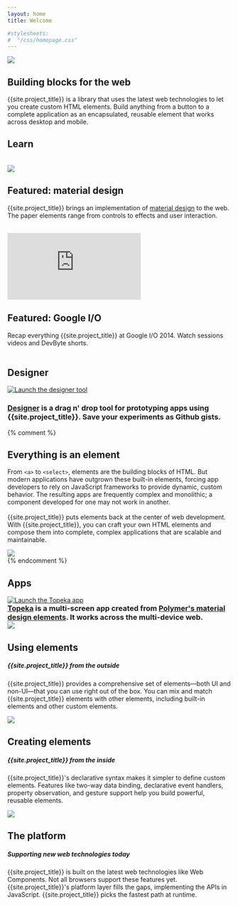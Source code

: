 ```yaml
---
layout: home
title: Welcome

#stylesheets:
#  "/css/homepage.css"
---
```


<!-- page specific stylesheet needs to be inline to the page so ajax injects it. -->
<link rel="stylesheet" href="/css/homepage.css" shim-shadowdom>

<section id="future" class="main-bg">
  <div class="panel left">
    <img src="/images/logos/p-logo.svg">
    <summary>
      <h1>Building blocks for the web</h1>
      <p>{{site.project_title}} is a library that uses the latest web technologies to let you create custom HTML elements. Build anything from a button to a complete application as an encapsulated, reusable element that works across desktop and mobile.</p>
      <a href="/docs/start/getting-the-code.html">
        <paper-button icon="archive" label="Get {{site.project_title}}" raisedButton unresolved></paper-button>
      </a>
     <!--  <a href="/docs/start/usingelements.html">
        <paper-button icon="arrow-forward" label="Get started" raisedButton unresolved></paper-button>
      </a> -->
      <a href="https://github.com/polymer">
        <paper-button class="github" iconSrc="/images/picons/ic_social_github.png" label="View on Github" unresolved></paper-button>
      </a>
    </summary>
  </div>
</section>

<section id="learn">
  <div class="panel right">
    <summary>
      <h1>Learn</h1>
      <br>
      <learn-tabs></learn-tabs>
    </summary>
  </div>
</section>

<section id="featured">
  <div class="panel right">
    <feature-carousel interval="5000" flex unresolved>
      <div>
        <a href="/components/paper-elements/demo.html#core-toolbar" target="_blank">
          <img src="/images/sampler-paper.png">
        </a>
        <summary>
          <h1>Featured: material design</h1>
          <p>{{site.project_title}} brings an implementation of <a href="http://google.com/design/spec">material design</a> to the web. The paper elements range from controls to effects and user interaction.
          <br><br>
          <a href="/docs/elements/material.html">
            <paper-button icon="arrow-forward" label="Learn more"></paper-button>
          </a>
          </p>
        </summary>
      </div>
      <div>
        <div class="video">
          <iframe src="https://www.youtube.com/embed/videoseries?list=PLRAVCSU_HVYu-zlRaqArF8Ytwz1jlMOIM&theme=light&controls=0" frameborder="0" allowfullscreen></iframe>
        </div>
        <summary>
          <h1>Featured: Google I/O</h1>
          <p>Recap everything {{site.project_title}} at Google I/O 2014. Watch sessions videos and DevByte shorts.
          <br><br>
          <a href="/resources/video.html">
            <paper-button icon="drive-video" label="Watch"></paper-button>
          </a>
          </p>
        </summary>
      </div>
    </feature-carousel>
  </div>
</section>

<section id="designer">
  <nav class="bar" layout horizontal>
    <!-- <a href="#designer" flex>Return to the elegance of the element</a> -->
  </nav>
  <div class="panel">
    <summary style="transform: translateZ(0);">
      <h1>Designer</h1>
      <a href="/tools/designer/#391b62346ab74dc8ca2c" target="_blank">
        <img src="/images/designer_screenshot.png" class="cover" alt="Launch the designer tool" title="Launch the designer tool">
      </a>
      <div>
        <h3>
        <a href="/tools/designer/#391b62346ab74dc8ca2c" target="_blank">Designer</a> is a drag n' drop tool for prototyping apps using {{site.project_title}}. Save your experiments as Github gists.
        </h3>
      </div>
    </summary>
  </div>
</section>

{% comment %}
<section id="everything-element" class="main-purple">
  <!-- <nav class="bar" flexbox>
    <a href="#everything-element" flex>Return to the elegance of the element</a>
  </nav> -->
  <div class="panel right">
    <summary>
      <h1>Everything is an element</h1>
      <p>From <code>&lt;a&gt;</code> to <code>&lt;select&gt;</code>, elements are the building blocks of HTML. But modern applications have outgrown these built-in elements, forcing app developers to rely on JavaScript frameworks to provide dynamic, custom behavior.  The resulting apps are frequently complex and monolithic; a component developed for one may not work in another.
      <br><br>
      {{site.project_title}} puts elements back at the center of web development. With {{site.project_title}}, you can craft your own HTML elements and compose them into complete, complex applications that are scalable and maintainable.</p>
      <a href="/docs/start/everything.html">
        <paper-button icon="arrow-forward" label="Learn more"></paper-button>
      </a>
    </summary>
    <img src="/images/logos/p-elements.svg">
  </div>
</section>
{% endcomment %}

<section id="apps">
  <nav class="bar" layout horizontal>
    <!-- <a href="#designer" flex>Return to the elegance of the element</a> -->
  </nav>
  <div class="panel">
    <summary>
      <h1>Apps</h1>
      <a href="/apps/topeka/" target="_blank">
        <img src="/images/topeka_small.png" alt="Launch the Topeka app" title="Launch the Topeka app">
      </a>
      <div>
        <h3 style="margin:0">
        <a href="/apps/topeka/" target="_blank">Topeka</a> is a multi-screen app created from <a href="/docs/polymer/material.html">Polymer's material design elements</a>. It works across the multi-device web.
        </h3>
      </div>
    </summary>
  </div>
</section>

<section id="architecture">
  <nav class="bar" layout horizontal>
    <!-- <a href="#designer" flex>Return to the elegance of the element</a> -->
  </nav>
 <!--  <nav class="bar" flexbox>
    <a href="#architecture">The architecture of {{site.project_title}}</a>
  </nav> -->
  <div class="panel">
    <summary>
      <div class="box">
        <img src="/images/logos/p-elements.svg">
      </div>
      <h1 class="elements-using">Using elements</h1>
      <h5>{{site.project_title}} from the outside</h5>
      <p>{{site.project_title}} provides a comprehensive set of elements—both UI and non-UI—that you can use right out of the box. You can mix and match {{site.project_title}} elements with other elements, including built-in elements and other custom elements.</p>
      <a href="/docs/start/usingelements.html">
        <paper-button icon="arrow-forward" label="Use our elements"></paper-button>
      </a>
    </summary>
    <summary>
      <div class="box">
        <img src="/images/logos/p-create-elements.svg">
      </div>
      <h1 class="elements-creating">Creating elements</h1>
      <h5>{{site.project_title}} from the inside</h5>
      <p>{{site.project_title}}'s declarative syntax makes it simpler to define custom elements. Features like two-way data binding, declarative event handlers, property observation, and gesture support help you build powerful, reusable elements.</p>
      <a href="/docs/start/creatingelements.html">
        <paper-button icon="arrow-forward" label="Build your own"></paper-button>
      </a>
    </summary>
    <summary>
      <div class="box">
        <img src="/images/logos/p-platform.svg">
      </div>
      <h1 class="platform">The platform</h1>
      <h5>Supporting new web technologies today</h5>
      <p>{{site.project_title}} is built on the latest web technologies like Web Components. Not all browsers support these features yet. {{site.project_title}}'s platform layer fills the gaps, implementing the APIs in JavaScript. {{site.project_title}} picks the fastest path at runtime.</p>
      <a href="/docs/start/platform.html">
        <paper-button icon="arrow-forward" label="Use the platform"></paper-button>
      </a>
    </summary>
  </div>
</section>

